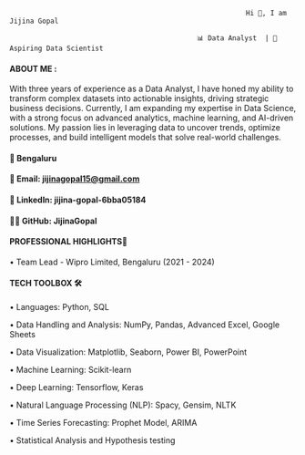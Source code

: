                                                               Hi 👋, I am Jijina Gopal

                                                  📊 Data Analyst  | 🚀 Aspiring Data Scientist

                                                         
#### ABOUT ME :
With three years of experience as a Data Analyst, I have honed my ability to transform complex datasets into actionable insights, driving strategic business decisions. Currently, I am expanding my expertise in Data Science, with a strong focus on advanced analytics, machine learning, and AI-driven solutions. My passion lies in leveraging data to uncover trends, optimize processes, and build intelligent models that solve real-world challenges.

#### 📍 Bengaluru

#### 📧 Email: jijinagopal15@gmail.com

#### 🔗 LinkedIn: jijina-gopal-6bba05184

#### 👨‍💻 GitHub: JijinaGopal





#### PROFESSIONAL HIGHLIGHTS🌟

• Team Lead - Wipro Limited, Bengaluru (2021 - 2024)





#### TECH TOOLBOX 🛠️
• Languages: Python, SQL

• Data Handling and Analysis: NumPy, Pandas, Advanced Excel, Google Sheets

• Data Visualization: Matplotlib, Seaborn, Power BI, PowerPoint

• Machine Learning: Scikit-learn

• Deep Learning: Tensorflow, Keras

• Natural Language Processing (NLP): Spacy, Gensim, NLTK

• Time Series Forecasting: Prophet Model, ARIMA

• Statistical Analysis and Hypothesis testing 

